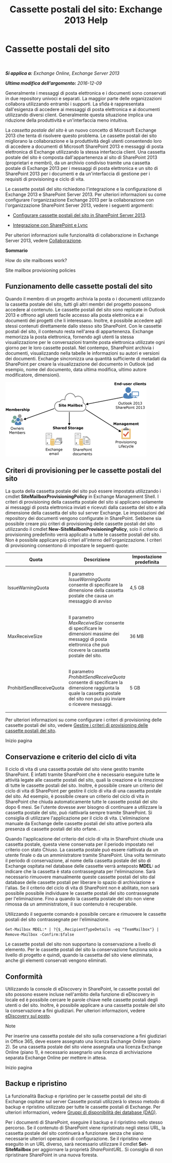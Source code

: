 ﻿---
title: 'Cassette postali del sito: Exchange 2013 Help'
TOCTitle: Cassette postali del sito
ms:assetid: 2c4393f4-d274-4e6c-bd09-9577e68c5a33
ms:mtpsurl: https://technet.microsoft.com/it-it/library/JJ150499(v=EXCHG.150)
ms:contentKeyID: 50480310
ms.date: 05/22/2018
mtps_version: v=EXCHG.150
ms.translationtype: MT
---

# Cassette postali del sito

 

_**Si applica a:** Exchange Online, Exchange Server 2013_

_**Ultima modifica dell'argomento:** 2016-12-09_

Generalmente i messaggi di posta elettronica e i documenti sono conservati in due repository univoci e separati. La maggior parte delle organizzazioni collabora utilizzando entrambi i supporti. La sfida è rappresentata dall'esigenza di accedere ai messaggi di posta elettronica e ai documenti utilizzando diversi client. Generalmente questa situazione implica una riduzione della produttività e un'interfaccia meno intuitiva.

La *cassetta postale del sito* è un nuovo concetto di Microsoft Exchange 2013 che tenta di risolvere questo problema. Le cassette postali dei sito migliorano la collaborazione e la produttività degli utenti consentendo loro di accedere a documenti di Microsoft SharePoint 2013 e messaggi di posta elettronica di Exchange utilizzando la stessa interfaccia client. Una cassetta postale del sito è composta dall'appartenenza al sito di SharePoint 2013 (proprietari e membri), da un archivio condiviso tramite una cassetta postale di Exchange 2013 per i messaggi di posta elettronica e un sito di SharePoint 2013 per i documenti e da un'interfaccia di gestione per i requisiti di provisioning e ciclo di vita.

Le cassette postali del sito richiedono l'integrazione e la configurazione di Exchange 2013 e SharePoint Server 2013. Per ulteriori informazioni su come configurare l'organizzazione Exchange 2013 per la collaborazione con l'organizzazione SharePoint Server 2013, vedere i seguenti argomenti:

  - [Configurare cassette postali del sito in SharePoint Server 2013](https://go.microsoft.com/fwlink/p/?linkid=258264).

  - [Integrazione con SharePoint e Lync](integration-with-sharepoint-and-lync-exchange-2013-help.md)

Per ulteriori informazioni sulle funzionalità di collaborazione in Exchange Server 2013, vedere [Collaborazione](collaboration-exchange-2013-help.md).

**Sommario**

How do site mailboxes work?

Site mailbox provisioning policies

## Funzionamento delle cassette postali del sito

Quando il membro di un progetto archivia la posta o i documenti utilizzando la cassetta postale del sito, tutti gli altri membri del progetto possono accedere al contenuto. Le cassette postali del sito sono replicate in Outlook 2013 e offrono agli utenti facile accesso alla posta elettronica e ai documenti dei progetti che li interessano. Inoltre, è possibile accedere agli stessi contenuti direttamente dallo stesso sito SharePoint. Con le cassette postali del sito, il contenuto resta nell'area di appartenenza. Exchange memorizza la posta elettronica, fornendo agli utenti la stessa visualizzazione per le conversazioni tramite posta elettronica utilizzate ogni giorno per le loro cassette postali. Nel contempo, SharePoint archivia i documenti, visualizzando nella tabelle le informazioni su autori e versioni dei documenti. Exchange sincronizza una quantità sufficiente di metadati da SharePoint per creare la visualizzazione del documento in Outlook (ad esempio, nome del documento, data ultima modifica, ultimo autore modificatore, dimensioni).

![Diagramma di archiviazione e utilizzo delle cassette postali del sito](images/JJ150499.b98be571-d2e0-4ebd-9fe2-440a14e91e35(EXCHG.150).gif "Diagramma di archiviazione e utilizzo delle cassette postali del sito")

## Criteri di provisioning per le cassette postali del sito

La quota della cassetta postale del sito può essere impostata utilizzando i cmdlet **SiteMailboxProvisioningPolicy** in Exchange Management Shell. I criteri di provisioning della cassetta postale del sito si applicano solamente ai messaggi di posta elettronica inviati e ricevuti dalla cassetta del sito e alla dimensione della cassetta del sito sul server Exchange. Le impostazioni del repository dei documenti vengono configurate in SharePoint. Sebbene sia possibile creare più criteri di provisioning delle cassette postali del sito utilizzando il cmdlet **New-SiteMailboxProvisioningPolicy**, solo il criterio di provisioning predefinito verrà applicato a tutte le cassette postali del sito. Non è possibile applicare più criteri all'interno dell'organizzazione. I criteri di provisioning consentono di impostare le seguenti quote:


<table>
<colgroup>
<col style="width: 33%" />
<col style="width: 33%" />
<col style="width: 33%" />
</colgroup>
<thead>
<tr class="header">
<th>Quota</th>
<th>Descrizione</th>
<th>Impostazione predefinita</th>
</tr>
</thead>
<tbody>
<tr class="odd">
<td><p>IssueWarningQuota</p></td>
<td><p>Il parametro <em>IssueWarningQuota</em> consente di specificare la dimensione della cassetta postale che causa un messaggio di avviso</p></td>
<td><p>4,5 GB</p></td>
</tr>
<tr class="even">
<td><p>MaxReceiveSize</p></td>
<td><p>Il parametro <em>MaxReceiveSize</em> consente di specificare le dimensioni massime dei messaggi di posta elettronica che può ricevere la cassetta postale del sito.</p></td>
<td><p>36 MB</p></td>
</tr>
<tr class="odd">
<td><p>ProhibitSendReceiveQuota</p></td>
<td><p>Il parametro <em>ProhibitSendReceiveQuota</em> consente di specificare la dimensione raggiunta la quale la cassetta postale del sito non può più inviare o ricevere messaggi.</p></td>
<td><p>5 GB</p></td>
</tr>
</tbody>
</table>


Per ulteriori informazioni su come configurare i criteri di provisioning delle cassette postali del sito, vedere [Gestire i criteri di provisioning delle cassette postali del sito](manage-site-mailbox-provisioning-policies-exchange-2013-help.md).

Inizio pagina

## Conservazione e criterio del ciclo di vita

Il ciclo di vita di una cassetta postale del sito viene gestito tramite SharePoint. È infatti tramite SharePoint che è necessario eseguire tutte le attività legate alle cassette postali del sito, quali la creazione e la rimozione di tutte le cassette postali del sito. Inoltre, è possibile creare un criterio del ciclo di vita di SharePoint per gestire il ciclo di vita di una cassetta postale del sito. Ad esempio, è possibile creare un criterio del ciclo di vita in SharePoint che chiuda automaticamente tutte le cassette postali del sito dopo 6 mesi. Se l'utente dovesse aver bisogno di continuare a utilizzare la cassetta postale del sito, può riattivarla sempre tramite SharePoint. Si consiglia di utilizzare l'applicazione per il ciclo di vita. L'eliminazione manuale da Exchange delle cassette postali del sito attive porterà alla presenza di cassette postali del sito orfane. .

Quando l'applicazione del criterio del ciclo di vita in SharePoint chiude una cassetta postale, questa viene conservata per il periodo impostato nel criterio con stato Chiuso. La cassetta postale può essere riattivata da un utente finale o da un amministratore tramite SharePoint. Una volta terminato il periodo di conservazione, al nome della cassetta postale del sito di Exchange ospitata nel database delle cassette verrà anteposto **MDEL:**  ad indicare che la cassetta è stata contrassegnata per l'eliminazione. Sarà necessario rimuovere manualmente queste cassette postali del sito dal database delle cassette postali per liberare lo spazio di archiviazione e l'alias. Se il criterio del ciclo di vita di SharePoint non è abilitato, non sarà possibile possibile individuare le cassette postali del sito contrassegnate per l'eliminazione. Fino a quando la cassetta postale del sito non viene rimossa da un amministratore, il suo contenuto è recuperabile.

Utilizzando il seguente comando è possibile cercare e rimuovere le cassette postali del sito contrassegnate per l'eliminazione.

    Get-Mailbox MDEL:* | ?{$_.RecipientTypeDetails -eq "TeamMailbox"} | Remove-Mailbox -Confirm:$false

Le cassette postali del sito non supportano la conservazione a livello di elemento. Per le cassette postali del sito la conservazione funziona solo a livello di progetto e quindi, quando la cassetta del sito viene eliminata, anche gli elementi conservati vengono eliminati.

## Conformità

Utilizzando la console di eDiscovery in SharePoint, le cassette postali del sito possono essere incluse nell'ambito della funzione di eDiscovery in locale ed è possibile cercare le parole chiave nelle cassette postali degli utenti o del sito. Inoltre, è possibile applicare a una cassetta postale del sito la conservazione a fini giudiziari. Per ulteriori informazioni, vedere [eDiscovery sul posto](https://docs.microsoft.com/it-it/exchange/security-and-compliance/in-place-ediscovery/in-place-ediscovery).


> [!NOTE]
> Per inserire una cassetta postale del sito sulla conservazione a fini giudiziari in Office 365, deve essere assegnato una licenza Exchange Online (piano 2). Se una cassetta postale del sito viene assegnata una licenza Exchange Online (piano 1), è necessario assegnarlo una licenza di archiviazione separata Exchange Online per mettere in attesa.



Inizio pagina

## Backup e ripristino

La funzionalità Backup e ripristino per le cassette postali del sito di Exchange ospitate sul server Cassette postali utilizzerà lo stesso metodo di backup e ripristino utilizzato per tutte le cassette postali di Exchange. Per ulteriori informazioni, vedere [Gruppi di disponibilità dei database (DAG)](database-availability-groups-dags-exchange-2013-help.md).

Per i documenti di SharePoint, eseguire il backup e il ripristino nello stesso percorso. Se il contenuto di SharePoint viene ripristinato negli stessi URL, la cassetta postale del sito continuerà a funzionare senza che siano necessarie ulteriori operazioni di configurazione. Se il ripristino viene eseguito in un URL diverso, sarà necessario utilizzare il cmdlet **Set-SiteMailbox** per aggiornare la proprietà *SharePointURL*. Si consiglia di non ripristinare SharePoint in una nuova foresta.

